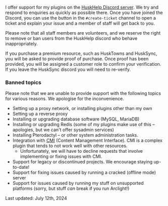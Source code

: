 I offer support for my plugins on the [HuskHelp Discord server](https://discord.gg/tVYhJfyDWG). We try and respond to enquiries as quickly as possible there.
Once you have joined the Discord, you can use the button in the `#create-ticket` channel to open a ticket and explain your issue and a member of staff will get back to you.

Please note that all staff members are volunteers, and we reserve the right to remove or ban users from the HuskHelp discord who behave inappropriately.

If you purchase a premium resource, such as HuskTowns and HuskSync, you will be asked to provide proof of purchase.
Once proof has been provided, you will be assigned a customer role to confirm your verification. If you leave the HuskSync discord you will need to re-verify.

### Banned topics

Please note that we are unable to provide support with the following topics for various reasons. We apologise for the inconvenience.

- Setting up a proxy network, or installing plugins other than my own
- Setting up a reverse proxy
- Installing or upgrading database software (MySQL, MariaDB)
- Installing or upgrading Redis (some of my plugins make use of this &ndash; apologies, but we can't offer sysadmin services)
- Installing Pterodactyl &ndash; or other system administration tasks.
- Integration with [CMI](https://www.spigotmc.org/resources/cmi.3742/) (Content Management Interface). CMI is a complex plugin that tends to not work well with other resources. 
  - Unfortunately, we will have to decline requests that involve implementing or fixing issues with CMI.
- Support for legacy or discontinued projects. We encourage staying up-to-date!
- Support for fixing issues caused by running a cracked (offline mode) server
- Support for issues caused by running my stuff on unsupported platforms (sorry, but stuff _can_ break if you run Arclight!)

<div class="footer">
    <p>Last updated: July 12th, 2024</p>
</div>